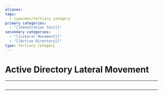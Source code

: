 ```yaml
---
aliases:
tags:
  - type/moc/tertiary_category
primary categories:
  - "[[Penetration Test]]"
secondary categories:
  - "[[Lateral Movement]]"
  - "[[Active Directory]]"
type: Tertiary Category
---
```

# Active Directory Lateral Movement

***

## 



***
